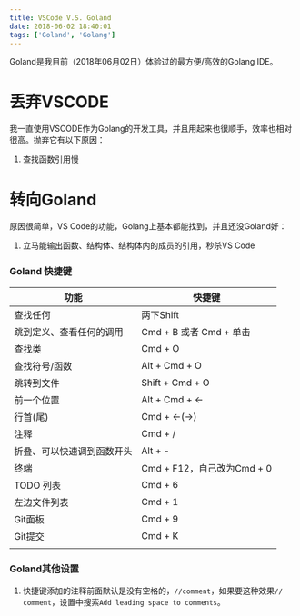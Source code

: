 ```yaml
---
title: VSCode V.S. Goland
date: 2018-06-02 18:40:01
tags: ['Goland', 'Golang']
---
```


Goland是我目前（2018年06月02日）体验过的最方便/高效的Golang IDE。

<!--more-->

# 丢弃VSCODE

我一直使用VSCODE作为Golang的开发工具，并且用起来也很顺手，效率也相对很高。抛弃它有以下原因：
1. 查找函数引用慢


# 转向Goland

原因很简单，VS Code的功能，Golang上基本都能找到，并且还没Goland好：
1. 立马能输出函数、结构体、结构体内的成员的引用，秒杀VS Code

### Goland 快捷键

|功能|快捷键|
|------|------|
|查找任何| 两下Shift|
|跳到定义、查看任何的调用|Cmd + B 或者 Cmd + 单击|
|查找类|Cmd + O|
|查找符号/函数|Alt + Cmd + O|
|跳转到文件|Shift + Cmd + O|
|前一个位置|Alt + Cmd + <-|
|行首(尾)|Cmd + <-(->)|
|注释|Cmd + /|
|折叠、可以快速调到函数开头|Alt + -|
|终端|Cmd + F12，自己改为Cmd + 0|
|TODO 列表| Cmd + 6|
|左边文件列表|Cmd + 1|
|Git面板|Cmd + 9|
|Git提交|Cmd + K|
|||

### Goland其他设置

1. 快捷键添加的注释前面默认是没有空格的，`//comment`，如果要这种效果`// comment`，设置中搜索`Add leading space to comments`。
